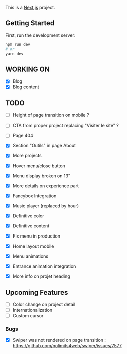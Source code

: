 This is a [Next.js](https://nextjs.org) project.

## Getting Started

First, run the development server:

```bash
npm run dev
# or
yarn dev
```
## WORKING ON
- [x] Blog
- [x] Blog content

## TODO
- [ ] Height of page transition on mobile ?
- [ ] CTA from proper project replacing "Visiter le site" ?
- [ ] Page 404

- [x] Section "Outils" in page About
- [x] More projects
- [x] Hover menu/close button
- [x] Menu display broken on 13"
- [x] More details on experience part
- [x] Fancybox Integration
- [x] Music player (replaced by hour)
- [x] Definitive color
- [x] Definitive content
- [x] Fix menu in production
- [x] Home layout mobile
- [x] Menu animations
- [x] Entrance animation integration
- [x] More info on projet heading

## Upcoming Features

- [ ] Color change on project detail
- [ ] Internationalization
- [ ] Custom cursor
    
### Bugs
- [x] Swiper was not rendered on page transition : https://github.com/nolimits4web/swiper/issues/7577

